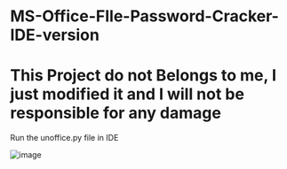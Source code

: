 # MS-Office-FIle-Password-Cracker-IDE-version

# This Project do not Belongs to me, I just modified it and I will not be responsible for any damage


Run the unoffice.py file in IDE

![image](https://github.com/abdullah-hassan1/MS-Office-FIle-Password-Cracker-IDE-version/assets/106105359/ec199315-829b-4309-84a2-bfe1a53c9eb1)

